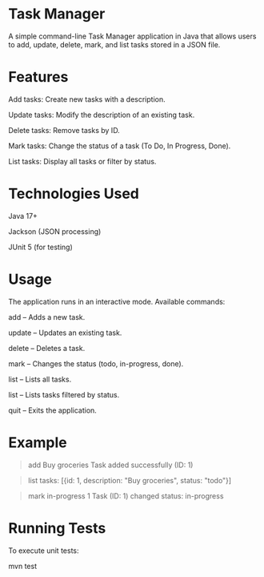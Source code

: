 # Task Manager

A simple command-line Task Manager application in Java that allows users to add, update, delete, mark, and list tasks stored in a JSON file.

# Features

Add tasks: Create new tasks with a description.

Update tasks: Modify the description of an existing task.

Delete tasks: Remove tasks by ID.

Mark tasks: Change the status of a task (To Do, In Progress, Done).

List tasks: Display all tasks or filter by status.

# Technologies Used

Java 17+

Jackson (JSON processing)

JUnit 5 (for testing)

# Usage

The application runs in an interactive mode. Available commands:

add <description> – Adds a new task.

update <id> <new description> – Updates an existing task.

delete <id> – Deletes a task.

mark <status> <id> – Changes the status (todo, in-progress, done).

list – Lists all tasks.

list <status> – Lists tasks filtered by status.

quit – Exits the application.

# Example

> add Buy groceries
Task added successfully (ID: 1)

> list
tasks: [{id: 1, description: "Buy groceries", status: "todo"}]

> mark in-progress 1
Task (ID: 1) changed status: in-progress

# Running Tests

To execute unit tests:

mvn test

